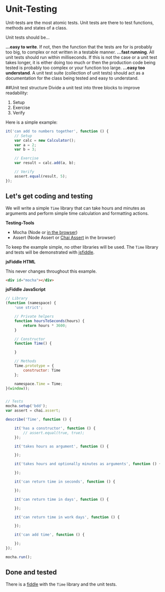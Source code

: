 # Unit-Testing
Unit-tests are the most atomic tests. Unit tests are there to test functions, methods and states of a class.

Unit tests should be...

**...easy to write**. If not, then the function that the tests are for is probably too big, to complex or not written in a testable manner.
**...fast running**. All unit tests should run within milliseconds. If this is not the case or a unit test takes longer, it is either doing too much or then the production code being tested is probably too complex or your function too large.
**...easy too understand**. A unit test suite (collection of unit tests) should act as a documentation for the class being tested and easy to understand.

##Unit test structure
Divide a unit test into three blocks to improve readability:
1. Setup
2. Exercise
3. Verify

Here is a simple example:
```javascript
it('can add to numbers together', function () {
	// Setup
	var calc = new Calculator();
	var a = 2;
	var b = 3;

	// Exercise
	var result = calc.add(a, b);

	// Verify
	assert.equal(result, 5);
});
```


##  Let's get coding and testing
We will write a simple `Time` library that can take hours and minutes as arguments and perform simple time calculation and formatting actions.

**Testing-Tools**
- Mocha (Node or [in the browser](http://visionmedia.github.io/mocha/#browser-support))
- Assert (Node Assert or [Chai Assert](http://chaijs.com/guide/styles/#assert) in the browser)

To keep the example simple, no other libraries will be used. The `Time` library and tests will be demonstrated with [jsfiddle](http://jsfiddle.net).

**jsFiddle HTML**

This never changes throughout this example.

```html
<div id="mocha"></div>
```

**jsFiddle JavaScript**

```javascript
// Library
(function (namespace) {
    'use strict';

    // Private helpers
    function hoursToSeconds(hours) {
        return hours * 3600;
    }

    // Constructor
    function Time() {

    }

    // Methods
    Time.prototype = {
        constructor: Time
    };

    namespace.Time = Time;
}(window));


// Tests
mocha.setup('bdd');
var assert = chai.assert;

describe('Time', function () {

    it('has a constructor', function () {
    	// assert.equal(true, true);
    });

    it('takes hours as argument', function () {

    });

    it('takes hours and optionally minutes as arguments', function () {

    });

    it('can return time in seconds', function () {

    });

    it('can return time in days', function () {

    });

    it('can return time in work days', function () {

    });

    it('can add time', function () {

    });
});

mocha.run();
```




## Done and tested
There is a [fiddle](http://jsfiddle.net/tangibleJ/t1qmgp1m/6/) with the `Time` library and the unit tests.




